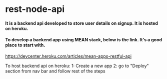 # rest-node-api

#### It is a backend api developed to store user details on signup. It is hosted on heroku. 
#### To develop a backend app using MEAN stack, below is the link. It's a good place to start with.
https://devcenter.heroku.com/articles/mean-apps-restful-api

To host backend api on heroku:
1: Create a new app
2: go to "Deploy" section from nav bar and follow rest of the steps

